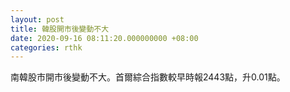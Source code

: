 ```yaml
---
layout: post
title: 韓股開市後變動不大
date: 2020-09-16 08:11:20.000000000 +08:00
categories: rthk
---
```


南韓股市開市後變動不大。首爾綜合指數較早時報2443點，升0.01點。
